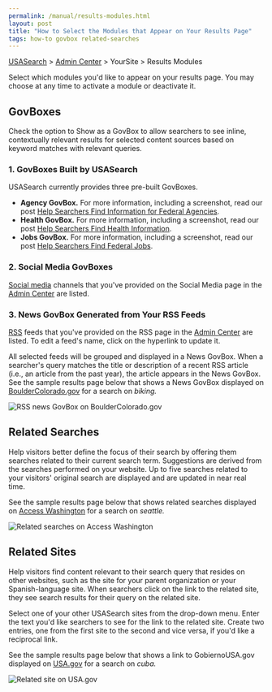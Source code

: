 ```yaml
---
permalink: /manual/results-modules.html
layout: post
title: "How to Select the Modules that Appear on Your Results Page"
tags: how-to govbox related-searches
---
```

[USASearch](http://usasearch.howto.gov) > [Admin Center](http://search.usa.gov/affiliates/home) > YourSite > Results Modules

Select which modules you'd like to appear on your results page. You may choose at any time to activate a module or deactivate it.

## GovBoxes

Check the option to Show as a GovBox to allow searchers to see inline, contextually relevant results for selected content sources based on keyword matches with relevant queries.

### 1. GovBoxes Built by USASearch

USASearch currently provides three pre-built GovBoxes.

* **Agency GovBox.** For more information, including a screenshot, read our post [Help Searchers Find Information for Federal Agencies](/manual/govbox-agencies.html).
* **Health GovBox.** For more information, including a screenshot, read our post [Help Searchers Find Health Information](/manual/govbox-health.html).
* **Jobs GovBox.** For more information, including a screenshot, read our post [Help Searchers Find Federal Jobs](/manual/govbox-jobs.html).

### 2. Social Media GovBoxes

[Social media](/manual/social-media.html) channels that you've provided on the Social Media page in the [Admin Center](http://search.usa.gov/affiliates/home) are listed.

### 3. News GovBox Generated from Your RSS Feeds

[RSS](/manual/rss.html) feeds that you've provided on the RSS page in the [Admin Center](http://search.usa.gov/affiliates/home) are listed. To edit a feed's name, click on the hyperlink to update it.

All selected feeds will be grouped and displayed in a News GovBox. When a searcher's query matches the title or description of a recent RSS article (i.e., an article from the past year), the article appears in the News GovBox. See the sample results page below that shows a News GovBox displayed on [BoulderColorado.gov](http://www.bouldercolorado.gov/) for a search on *biking.*

![RSS news GovBox on BoulderColorado.gov](http://f22818b4dfc10241d8a3-f1564c64756a8cfee25b6b19953b1d23.r31.cf2.rackcdn.com/tumblr_m1cpfsfC1Z1qid15q.png)

## Related Searches

Help visitors better define the focus of their search by offering them searches related to their current search term. Suggestions are derived from the searches performed on your website. Up to five searches related to your visitors' original search are displayed and are updated in near real time.

See the sample results page below that shows related searches displayed on [Access Washington](http://access.wa.gov/) for a search on *seattle.*

![Related searches on Access Washington](http://f22818b4dfc10241d8a3-f1564c64756a8cfee25b6b19953b1d23.r31.cf2.rackcdn.com/tumblr_m1crgxGDb61qid15q.png)

## Related Sites

Help visitors find content relevant to their search query that resides on other websites, such as the site for your parent organization or your Spanish-language site. When searchers click on the link to the related site, they see search results for their query on the related site.

Select one of your other USASearch sites from the drop-down menu. Enter the text you'd like searchers to see for the link to the related site. Create two entries, one from the first site to the second and vice versa, if you'd like a reciprocal link.

See the sample results page below that shows a link to GobiernoUSA.gov displayed on [USA.gov](http://www.usa.gov) for a search on *cuba.*

![Related site on USA.gov](http://f22818b4dfc10241d8a3-f1564c64756a8cfee25b6b19953b1d23.r31.cf2.rackcdn.com/tumblr_m2oskqJHiN1qid15q.png)
